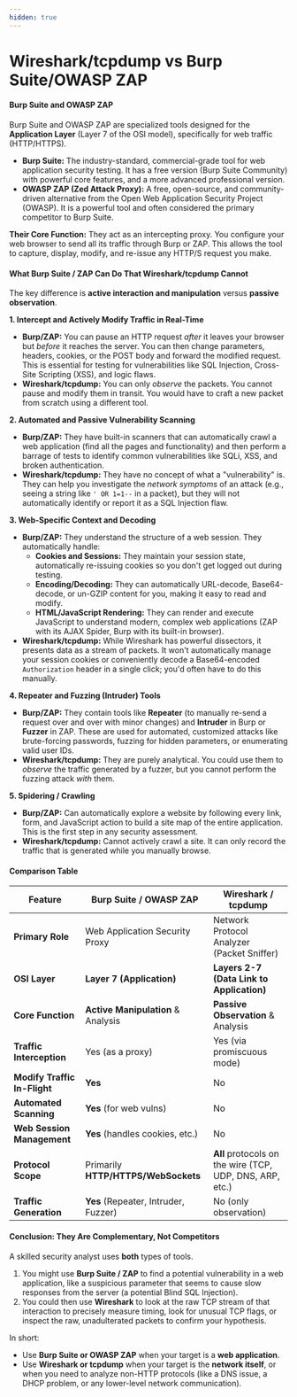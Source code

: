 ```yaml
---
hidden: true
---
```


# Wireshark/tcpdump vs Burp Suite/OWASP ZAP

#### Burp Suite and OWASP ZAP

Burp Suite and OWASP ZAP are specialized tools designed for the **Application Layer** (Layer 7 of the OSI model), specifically for web traffic (HTTP/HTTPS).

* **Burp Suite:** The industry-standard, commercial-grade tool for web application security testing. It has a free version (Burp Suite Community) with powerful core features, and a more advanced professional version.
* **OWASP ZAP (Zed Attack Proxy):** A free, open-source, and community-driven alternative from the Open Web Application Security Project (OWASP). It is a powerful tool and often considered the primary competitor to Burp Suite.

**Their Core Function:** They act as an intercepting proxy. You configure your web browser to send all its traffic through Burp or ZAP. This allows the tool to capture, display, modify, and re-issue any HTTP/S request you make.

#### What Burp Suite / ZAP Can Do That Wireshark/tcpdump Cannot

The key difference is **active interaction and manipulation** versus **passive observation**.

**1. Intercept and Actively Modify Traffic in Real-Time**

* **Burp/ZAP:** You can pause an HTTP request _after_ it leaves your browser but _before_ it reaches the server. You can then change parameters, headers, cookies, or the POST body and forward the modified request. This is essential for testing for vulnerabilities like SQL Injection, Cross-Site Scripting (XSS), and logic flaws.
* **Wireshark/tcpdump:** You can only _observe_ the packets. You cannot pause and modify them in transit. You would have to craft a new packet from scratch using a different tool.

**2. Automated and Passive Vulnerability Scanning**

* **Burp/ZAP:** They have built-in scanners that can automatically crawl a web application (find all the pages and functionality) and then perform a barrage of tests to identify common vulnerabilities like SQLi, XSS, and broken authentication.
* **Wireshark/tcpdump:** They have no concept of what a "vulnerability" is. They can help you investigate the _network symptoms_ of an attack (e.g., seeing a string like `' OR 1=1--` in a packet), but they will not automatically identify or report it as a SQL Injection flaw.

**3. Web-Specific Context and Decoding**

* **Burp/ZAP:** They understand the structure of a web session. They automatically handle:
  * **Cookies and Sessions:** They maintain your session state, automatically re-issuing cookies so you don't get logged out during testing.
  * **Encoding/Decoding:** They can automatically URL-decode, Base64-decode, or un-GZIP content for you, making it easy to read and modify.
  * **HTML/JavaScript Rendering:** They can render and execute JavaScript to understand modern, complex web applications (ZAP with its AJAX Spider, Burp with its built-in browser).
* **Wireshark/tcpdump:** While Wireshark has powerful dissectors, it presents data as a stream of packets. It won't automatically manage your session cookies or conveniently decode a Base64-encoded `Authorization` header in a single click; you'd often have to do this manually.

**4. Repeater and Fuzzing (Intruder) Tools**

* **Burp/ZAP:** They contain tools like **Repeater** (to manually re-send a request over and over with minor changes) and **Intruder** in Burp or **Fuzzer** in ZAP. These are used for automated, customized attacks like brute-forcing passwords, fuzzing for hidden parameters, or enumerating valid user IDs.
* **Wireshark/tcpdump:** They are purely analytical. You could use them to _observe_ the traffic generated by a fuzzer, but you cannot perform the fuzzing attack _with_ them.

**5. Spidering / Crawling**

* **Burp/ZAP:** Can automatically explore a website by following every link, form, and JavaScript action to build a site map of the entire application. This is the first step in any security assessment.
* **Wireshark/tcpdump:** Cannot actively crawl a site. It can only record the traffic that is generated while you manually browse.

#### Comparison Table

| Feature                      | Burp Suite / OWASP ZAP               | Wireshark / tcpdump                                      |
| ---------------------------- | ------------------------------------ | -------------------------------------------------------- |
| **Primary Role**             | Web Application Security Proxy       | Network Protocol Analyzer (Packet Sniffer)               |
| **OSI Layer**                | **Layer 7 (Application)**            | **Layers 2-7 (Data Link to Application)**                |
| **Core Function**            | **Active Manipulation** & Analysis   | **Passive Observation** & Analysis                       |
| **Traffic Interception**     | Yes (as a proxy)                     | Yes (via promiscuous mode)                               |
| **Modify Traffic In-Flight** | **Yes**                              | No                                                       |
| **Automated Scanning**       | **Yes** (for web vulns)              | No                                                       |
| **Web Session Management**   | **Yes** (handles cookies, etc.)      | No                                                       |
| **Protocol Scope**           | Primarily **HTTP/HTTPS/WebSockets**  | **All** protocols on the wire (TCP, UDP, DNS, ARP, etc.) |
| **Traffic Generation**       | **Yes** (Repeater, Intruder, Fuzzer) | No (only observation)                                    |

#### Conclusion: They Are Complementary, Not Competitors

A skilled security analyst uses **both** types of tools.

1. You might use **Burp Suite / ZAP** to find a potential vulnerability in a web application, like a suspicious parameter that seems to cause slow responses from the server (a potential Blind SQL Injection).
2. You could then use **Wireshark** to look at the raw TCP stream of that interaction to precisely measure timing, look for unusual TCP flags, or inspect the raw, unadulterated packets to confirm your hypothesis.

In short:

* Use **Burp Suite or OWASP ZAP** when your target is a **web application**.
* Use **Wireshark or tcpdump** when your target is the **network itself**, or when you need to analyze non-HTTP protocols (like a DNS issue, a DHCP problem, or any lower-level network communication).

